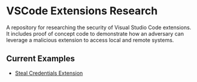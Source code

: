 # VSCode Extensions Research

A repository for researching the security of Visual Studio Code extensions. It includes proof of concept code to demonstrate how an adversary can leverage a malicious extension to access local and remote systems.

## Current Examples

- [Steal Credentials Extension](./steal-credentials/)
